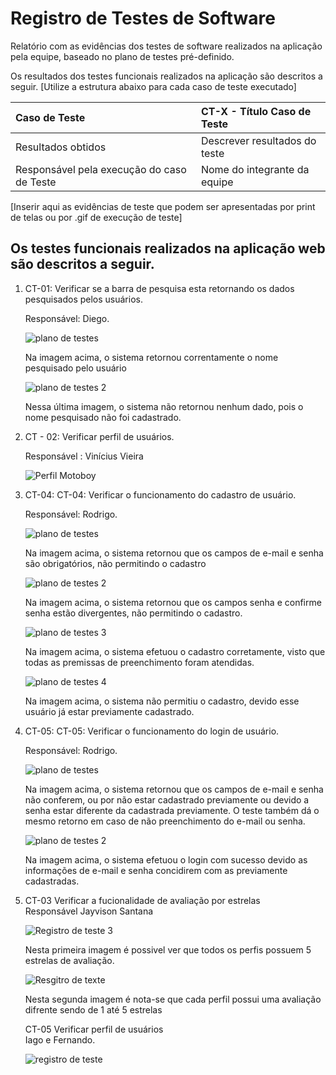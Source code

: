# Registro de Testes de Software

Relatório com as evidências dos testes de software realizados na aplicação pela equipe, baseado no plano de testes pré-definido.

Os resultados dos testes funcionais realizados na aplicação são descritos a seguir. [Utilize a estrutura abaixo para cada caso de teste executado]

|Caso de Teste    | CT-X - Título Caso de Teste |
|:---|:---|
| Resultados obtidos | Descrever resultados do teste  |
| Responsável pela execução do caso de Teste | Nome do integrante da equipe |

[Inserir aqui as evidências de teste que podem ser apresentadas por print de telas ou por .gif de execução de teste]
<h2> Os testes funcionais realizados na aplicação web são descritos a seguir.</h2>

<ol>
  <li> CT-01: Verificar se a barra de pesquisa esta retornando os dados pesquisados pelos usuários.

  Responsável: Diego.

![plano de testes](https://github.com/ICEI-PUC-Minas-PMV-ADS/pmv-ads-2023-2-e1-proj-web-t9-pmv-ads-2023-2-e1-projentregacerta/assets/101624093/e9acccf2-0c3d-4a59-90ba-f871826d8883)

<p> Na imagem acima, o sistema retornou correntamente o nome pesquisado pelo usuário</p>

![plano de testes 2](https://github.com/ICEI-PUC-Minas-PMV-ADS/pmv-ads-2023-2-e1-proj-web-t9-pmv-ads-2023-2-e1-projentregacerta/assets/101624093/fb4543ef-f885-4341-ac07-48d0e64bc8e4)


<p> Nessa última imagem, o sistema não retornou nenhum dado, pois o nome pesquisado não foi cadastrado.</p>


  <li> CT - 02: Verificar perfil de usuários.</li>
  
  Responsável : Vinícius Vieira

 
 ![Perfil Motoboy](https://github.com/ICEI-PUC-Minas-PMV-ADS/pmv-ads-2023-2-e1-proj-web-t9-pmv-ads-2023-2-e1-projentregacerta/blob/main/documentos/img/tela%20Funcionalidade%20Motoboy%20Vinicius.png)



<li> CT-04: CT-04: Verificar o funcionamento do cadastro de usuário.

  Responsável: Rodrigo.

![plano de testes](https://raw.githubusercontent.com/ICEI-PUC-Minas-PMV-ADS/pmv-ads-2023-2-e1-proj-web-t9-pmv-ads-2023-2-e1-projentregacerta/main/documentos/img/campo%20e-mail%20e%20senha%20s%C3%A3o%20obrigat%C3%B3rios.png)

<p> Na imagem acima, o sistema retornou que os campos de e-mail e senha são obrigatórios, não permitindo o cadastro</p>

![plano de testes 2](https://raw.githubusercontent.com/ICEI-PUC-Minas-PMV-ADS/pmv-ads-2023-2-e1-proj-web-t9-pmv-ads-2023-2-e1-projentregacerta/main/documentos/img/senhas%20n%C3%A3o%20conferem.png)


<p> Na imagem acima, o sistema retornou que os campos senha e confirme senha estão divergentes, não permitindo o cadastro.</p>


![plano de testes 3](https://raw.githubusercontent.com/ICEI-PUC-Minas-PMV-ADS/pmv-ads-2023-2-e1-proj-web-t9-pmv-ads-2023-2-e1-projentregacerta/main/documentos/img/cadastro%20efetuado%20com%20sucesso.png)


<p> Na imagem acima, o sistema efetuou o cadastro corretamente, visto que todas as premissas de preenchimento foram atendidas.</p>


![plano de testes 4](https://raw.githubusercontent.com/ICEI-PUC-Minas-PMV-ADS/pmv-ads-2023-2-e1-proj-web-t9-pmv-ads-2023-2-e1-projentregacerta/main/documentos/img/erro%20usu%C3%A1rio%20j%C3%A1%20cadastrado.png)


<p> Na imagem acima, o sistema não permitiu o cadastro, devido esse usuário já estar previamente cadastrado.</p>


<li> CT-05: CT-05: Verificar o funcionamento do login de usuário.

  Responsável: Rodrigo.

![plano de testes](https://raw.githubusercontent.com/ICEI-PUC-Minas-PMV-ADS/pmv-ads-2023-2-e1-proj-web-t9-pmv-ads-2023-2-e1-projentregacerta/main/documentos/img/nome%20de%20usu%C3%A1rio%20e%20senha%20n%C3%A3o%20conferem.png)

<p> Na imagem acima, o sistema retornou que os campos de e-mail e senha não conferem, ou por não estar cadastrado previamente ou devido a senha estar diferente da cadastrada previamente. O teste também dá o mesmo retorno em caso de não preenchimento do e-mail ou senha.</p>

![plano de testes 2](https://raw.githubusercontent.com/ICEI-PUC-Minas-PMV-ADS/pmv-ads-2023-2-e1-proj-web-t9-pmv-ads-2023-2-e1-projentregacerta/main/documentos/img/login%20efetuado%20com%20sucesso.png)

<p> Na imagem acima, o sistema efetuou o login com sucesso devido as informações de e-mail e senha concidirem com as previamente cadastradas. </p>

<li> CT-03 Verificar a fucionalidade de avaliação por estrelas</li>
Responsável Jayvison Santana 

![Registro de teste 3](https://github.com/ICEI-PUC-Minas-PMV-ADS/pmv-ads-2023-2-e1-proj-web-t9-pmv-ads-2023-2-e1-projentregacerta/assets/145507947/52573886-7c7d-46da-84dd-3adc2263bbf1)



<p>Nesta primeira imagem é possivel ver que todos os perfis possuem 5 estrelas de avaliação.</p>


![Resgitro de texte ](https://github.com/ICEI-PUC-Minas-PMV-ADS/pmv-ads-2023-2-e1-proj-web-t9-pmv-ads-2023-2-e1-projentregacerta/assets/145507947/dd6c21bf-efa9-4904-8cfd-a508d8753da0)

<p> Nesta segunda imagem é nota-se que cada perfil possui uma avaliação difrente sendo de 1 até 5 estrelas </p>

CT-05 Verificar perfil de usuários <br> Iago e Fernando. <br>

![registro de teste](https://github.com/ICEI-PUC-Minas-PMV-ADS/pmv-ads-2023-2-e1-proj-web-t9-pmv-ads-2023-2-e1-projentregacerta/blob/main/documentos/img/EmpSushi.png)

